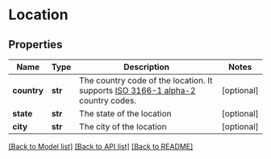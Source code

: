 # Location

## Properties
Name | Type | Description | Notes
------------ | ------------- | ------------- | -------------
**country** | **str** | The country code of the location. It supports [ISO 3166-1 alpha-2](https://en.wikipedia.org/wiki/ISO_3166-1_alpha-2) country codes. | [optional] 
**state** | **str** | The state of the location | [optional] 
**city** | **str** | The city of the location | [optional] 

[[Back to Model list]](../README.md#documentation-for-models) [[Back to API list]](../README.md#documentation-for-api-endpoints) [[Back to README]](../README.md)



